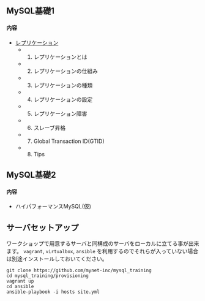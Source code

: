 ## MySQL基礎1

#### 内容

* [レプリケーション](training1_replication.md)
  * 1. レプリケーションとは
  * 2. レプリケーションの仕組み
  * 3. レプリケーションの種類
  * 4. レプリケーションの設定
  * 5. レプリケーション障害
  * 6. スレーブ昇格
  * 7. Global Transaction ID(GTID)
  * 8. Tips

## MySQL基礎2

#### 内容

* ハイパフォーマンスMySQL(仮)


## サーバセットアップ

ワークショップで用意するサーバと同構成のサーバをローカルに立てる事が出来ます。
`vagrant`, `virtualbox`, `ansible` を利用するのでそれらが入っていない場合は別途インストールしておいてください。

```
git clone https://github.com/mynet-inc/mysql_training
cd mysql_training/provisioning
vagrant up
cd ansible
ansible-playbook -i hosts site.yml
```
